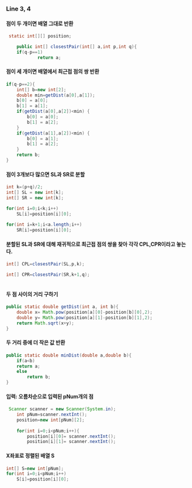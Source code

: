 ### Line 3, 4

#### 점이 두 개이면 배열 그대로 반환 

```java
 static int[][] position; 

    public int[] closestPair(int[] a,int p,int q){
   	if(q-p==1)	
       	    return a;
```

#### 점이 세 개이면 배열에서 최근접 점의 쌍 반환	

```java
if(q-p==2){
    int[] b=new int[2];
    double min=getDist(a[0],a[1]);
    b[0] = a[0];
    b[1] = a[1];
    if(getDist(a[0],a[2])<min) {
    	b[0] = a[0];
        b[1] = a[2];
    }
    if(getDist(a[1],a[2])<min) {
        b[0] = a[1];
        b[1] = a[2];
    }
    return b;
} 
```

#### 점이 3개보다 많으면 SL과 SR로 분할

```java
int k=(p+q)/2;
int[] SL = new int[k]; 
int[] SR = new int[k];

for(int i=0;i<k;i++)
    SL[i]=position[i][0];
	
for(int i=k+1;i<a.length;i++)
    SR[i]=position[i][0]; 
```

#### 분할된 SL과 SR에 대해 재귀적으로 최근접 점의 쌍을 찾아 각각 CPL,CPR이라고 놓는다.

```java
int[] CPL=closestPair(SL,p,k);

int[] CPR=closestPair(SR,k+1,q);
           
```

#### 두 점 사이의 거리 구하기

```java
public static double getDist(int a, int b){  
    double x= Math.pow(position[a][0]-position[b][0],2);
    double y= Math.pow(position[a][1]-position[b][1],2);
    return Math.sqrt(x+y);
} 
```

#### 두 거리 중에 더 작은 값 반환

```java
public static double minDist(double a,double b){
    if(a<b)
 	return a;
    else
        return b;
}
```

#### 입력: 오름차순으로 입력된 pNum개의 점

```java
 Scanner scanner = new Scanner(System.in);
    int pNum=scanner.nextInt();
    position=new int[pNum][2];
    
    for(int i=0;i<pNum;i++){
    	position[i][0]= scanner.nextInt();
     	position[i][1]= scanner.nextInt();
```

#### X좌표로 정렬된 배열 S

```java
int[] S=new int[pNum];
for(int i=0;i<pNum;i++)
    S[i]=position[i][0];
```

​        
